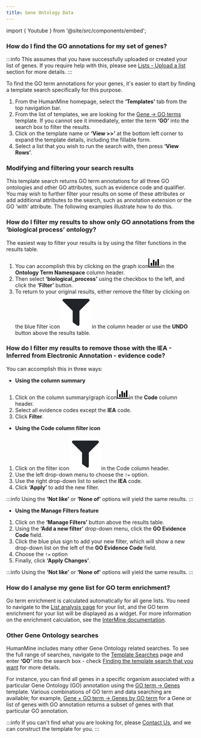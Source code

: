 ```yaml
---
title: Gene Ontology Data
---
```


import { Youtube } from '@site/src/components/embed';

### How do I find the GO annotations for my set of genes?

:::info
This assumes that you have successfully uploaded or created your list of genes. If you require help with this, please see [Lists - Upload a list](../lists/upload-a-list) section for more details.
:::

To find the GO term annotations for your genes, it's easier to start by finding a template search specifically for this purpose. 

1. From the HumanMine homepage, select the **‘Templates’** tab from the top navigation bar.
2. From the list of templates, we are looking for the [Gene → GO terms](http://bluegenes-staging.apps.intermine.org/humanmine/templates/Gene_GO) template. If you cannot see it immediately, enter the term **‘GO’** into the search box to filter the results. 
3. Click on the template name or **‘View &gt;&gt;’** at the bottom left corner to expand the template details, including the fillable form. 
4. Select a list that you wish to run the search with, then press **‘View Rows’**. 

<Youtube id="HjhXd1nxAnY" size="sm"/>

### Modifying and filtering your search results

This template search returns GO term annotations for all three GO ontologies and other GO attributes, such as evidence code and qualifier. You may wish to further filter your results on some of these attributes or add additional attributes to the search, such as annotation extension or the GO ‘with’ attribute. The following examples illustrate how to do this. 

### How do I filter my results to show only GO annotations from the ‘biological process’ ontology?

The easiest way to filter your results is by using the filter functions in the results table. 

1. You can accomplish this by clicking on the graph icon![](/img/bar-chart.png)in the **Ontology Term Namespace** column header. 
2. Then select **‘biological\_process’** using the checkbox to the left, and click the **‘Filter’** button. 
3. To return to your original results, either remove the filter by clicking on the blue filter icon![](/img/screenshot-902-.png)in the column header or use the **UNDO** button above the results table. 

<Youtube id="P5-W3gSb7a4" size="sm"/>

### How do I filter my results to remove those with the IEA - Inferred from Electronic Annotation - evidence code? 

You can accomplish this in three ways:  

* **Using the column summary**

1. Click on the column summary/graph icon![](/img/bar-chart.png)in the **Code** column header. 
2. Select all evidence codes except the **IEA** code.
3. Click **Filter**. 

<Youtube id="TABWZwsvUNY" size="sm"/>

* **Using the Code column filter icon**

1. Click on the filter icon![](/img/screenshot-902-.png)in the Code column header. 
2. Use the left drop-down menu to choose the `!=` option.
3. Use the right drop-down list to select the **IEA** code.
4. Click **‘Apply’** to add the new filter. 

:::info
Using the **‘Not like’** or **‘None of’** options will yield the same results. 
:::

<Youtube id="LqRFVTTvSJg" size="sm"/>

* **Using the Manage Filters feature**

1. Click on the **‘Manage Filters’** button above the results table. 
2. Using the **‘Add a new filter’** drop-down menu, click the **GO Evidence Code** field. 
3. Click the blue plus sign to add your new filter, which will show a new drop-down list on the left of the **GO Evidence Code** field.
4. Choose the `!=` option
5. Finally, click **‘Apply Changes’**. 

:::info
Using the **‘Not like’** or **‘None of’** options will yield the same results. 
:::

<Youtube id="kj67RvtFUgs" size="sm"/>

### How do I analyse my gene list for GO term enrichment?

Go term enrichment is calculated automatically for all gene lists. You need to navigate to the [List analysis page](../lists/list-analysis-pages) for your list, and the GO term enrichment for your list will be displayed as a widget. For more information on the enrichment calculation, see the [InterMine documentation](http://intermine.readthedocs.org/en/latest/embedding/list-widgets/enrichment-widgets/).

### Other Gene Ontology searches

HumanMine includes many other Gene Ontology related searches. To see the full range of searches, navigate to the [Template Searches](../template-search) page and enter **‘GO’** into the search box - check [Finding the template search that you want](../template-search#finding-the-template-search-that-you-want) for more details.

For instance, you can find all genes in a specific organism associated with a particular Gene Ontology \(GO\) annotation using the [GO term → Genes](http://bluegenes-staging.apps.intermine.org/humanmine/templates/GOterm_Gene) template. Various combinations of GO term and data searching are available; for example, [Gene + GO term → Genes by GO term](http://bluegenes-staging.apps.intermine.org/humanmine/templates/Gene_particularGoannotation) for a Gene or list of genes with GO annotation returns a subset of genes with that particular GO annotation. 

:::info
If you can't find what you are looking for, please [Contact Us](../contact-us), and we can construct the template for you.
:::

